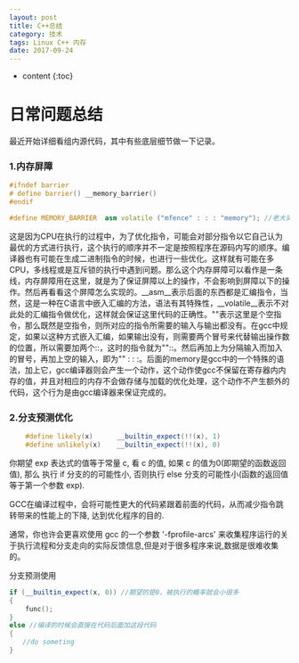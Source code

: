 ```yaml
---
layout: post
title: C++总结
category: 技术
tags: Linux C++ 内存
date: 2017-09-24
---
```


* content
{:toc}

# 日常问题总结


最近开始详细看组内源代码，其中有些底层细节做一下记录。

### 1.内存屏障
```c++
#ifndef barrier
# define barrier() __memory_barrier()
#endif

#define MEMORY_BARRIER  asm volatile ("mfence" : : : "memory"); //老大实现
```
这是因为CPU在执行的过程中，为了优化指令，可能会对部分指令以它自己认为最优的方式进行执行，这个执行的顺序并不一定是按照程序在源码内写的顺序。编译器也有可能在生成二进制指令的时候，也进行一些优化。这样就有可能在多CPU，多线程或是互斥锁的执行中遇到问题。那么这个内存屏障可以看作是一条线，内存屏障用在这里，就是为了保证屏障以上的操作，不会影响到屏障以下的操作。然后再看看这个屏障怎么实现的。__asm__表示后面的东西都是汇编指令，当然，这是一种在C语言中嵌入汇编的方法，语法有其特殊性，__volatile__表示不对此处的汇编指令做优化，这样就会保证这里代码的正确性。""表示这里是个空指令，那么既然是空指令，则所对应的指令所需要的输入与输出都没有。在gcc中规定，如果以这种方式嵌入汇编，如果输出没有，则需要两个冒号来代替输出操作数的位置，所以需要加两个::，这时的指令就为""::。然后再加上为分隔输入而加入的冒号，再加上空的输入，即为"" : : :。后面的memory是gcc中的一个特殊的语法，加上它，gcc编译器则会产生一个动作，这个动作使gcc不保留在寄存器内内存的值，并且对相应的内存不会做存储与加载的优化处理，这个动作不产生额外的代码，这个行为是由gcc编译器来保证完成的。

### 2.分支预测优化
```c++
    #define likely(x)      __builtin_expect(!!(x), 1)
    #define unlikely(x)    __builtin_expect(!!(x), 0)
```
你期望 exp 表达式的值等于常量 c, 看 c 的值, 如果 c 的值为0(即期望的函数返回值), 那么 执行 if 分支的的可能性小, 否则执行 else 分支的可能性小(函数的返回值等于第一个参数 exp).

GCC在编译过程中，会将可能性更大的代码紧跟着前面的代码，从而减少指令跳转带来的性能上的下降, 达到优化程序的目的.

通常，你也许会更喜欢使用 gcc 的一个参数 '-fprofile-arcs' 来收集程序运行的关于执行流程和分支走向的实际反馈信息,但是对于很多程序来说,数据是很难收集的。

分支预测使用
```c++
if (__builtin_expect(x, 0)) //期望的是0，被执行的概率就会小很多
{
    func();
}
else //编译的时候会直接在代码后面加这段代码
{
　　//do someting
}
```

